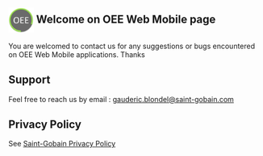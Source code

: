 ## <img src="imgs/logo_oee.png" alt="logo oee" width="50" style="vertical-align:middle" />  Welcome on OEE Web Mobile page

You are welcomed to contact us for any suggestions or bugs encountered on OEE Web Mobile applications.
Thanks

## Support
Feel free to reach us by email :
gauderic.blondel@saint-gobain.com

## Privacy Policy

See [Saint-Gobain Privacy Policy](https://www.saint-gobain.com/en/privacy-policy)